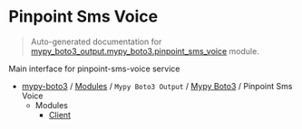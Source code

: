 # Pinpoint Sms Voice

> Auto-generated documentation for [mypy_boto3_output.mypy_boto3.pinpoint_sms_voice](https://github.com/vemel/mypy_boto3/blob/master/mypy_boto3_output/mypy_boto3/pinpoint_sms_voice/__init__.py) module.

Main interface for pinpoint-sms-voice service

- [mypy-boto3](../../../README.md#mypy_boto3) / [Modules](../../../MODULES.md#mypy-boto3-modules) / `Mypy Boto3 Output` / [Mypy Boto3](../index.md#mypy-boto3) / Pinpoint Sms Voice
    - Modules
        - [Client](client.md#client)

